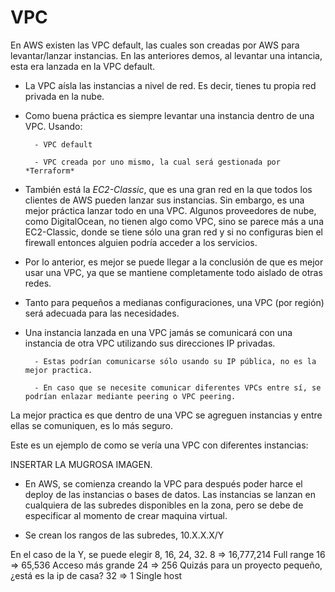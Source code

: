 #                   VPC

En AWS existen las VPC default, las cuales son creadas por AWS para levantar/lanzar instancias. En las anteriores demos, al levantar una intancia, esta era lanzada en la VPC default.

- La VPC aísla las instancias a nivel de red. Es decir, tienes tu propia red privada en la nube.

- Como buena práctica es siempre levantar una instancia dentro de una VPC. Usando:

        - VPC default

        - VPC creada por uno mismo, la cual será gestionada por *Terraform*

- También está la *EC2-Classic*, que es una gran red en la que todos los clientes de AWS pueden lanzar sus instancias. Sin embargo, es una mejor práctica lanzar todo en una VPC.
Algunos proveedores de nube, como DigitalOcean, no tienen algo como VPC, sino se parece más a una EC2-Classic, donde se tiene sólo una gran red y si no configuras bien el firewall entonces alguien podría acceder a los servicios.

- Por lo anterior, es mejor se puede llegar a la conclusión de que es mejor usar una VPC, ya que se mantiene completamente todo aislado de otras redes.

- Tanto para pequeños a medianas configuraciones, una VPC (por región) será adecuada para las necesidades. 

- Una instancia lanzada en una VPC jamás se comunicará con una instancia de otra VPC utilizando sus direcciones IP privadas. 

        - Estas podrían comunicarse sólo usando su IP pública, no es la mejor practica.

        - En caso que se necesite comunicar diferentes VPCs entre sí, se podrían enlazar mediante peering o VPC peering.

La mejor practica es que dentro de una VPC se agreguen instancias y entre ellas se comuniquen, es lo más seguro.

Este es un ejemplo de como se vería una VPC con diferentes instancias:

INSERTAR LA MUGROSA IMAGEN.

- En AWS, se comienza creando la VPC para después poder harce el deploy de las instancias o bases de datos. Las instancias se lanzan en cualquiera de las subredes disponibles en la zona, pero se debe de especificar al momento de crear maquina virtual.

- Se crean los rangos de las subredes, 10.X.X.X/Y

En el caso de la Y, se puede elegir 8, 16, 24, 32.
 8  => 16,777,214   Full range
 16 => 65,536       Acceso más grande 
 24 => 256          Quizás para un proyecto pequeño, ¿está es la ip de casa?
 32 => 1            Single host

